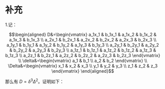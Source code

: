 # 补充

1.记：

$$\begin{aligned}
D&=\begin{vmatrix}
a_1x_1 & b_1x_1 & a_1x_2 & b_1x_2 & a_1x_3 & b_1x_3 \\
a_2x_1 & b_2x_1 & a_2x_2 & b_2x_2 & a_2x_3 & b_2x_3 \\
a_1y_1 & b_1y_1 & a_1y_2 & b_1y_2 & a_1y_3 & b_1y_3 \\
a_2y_1 & b_2y_1 & a_2y_2 & b_2y_2 & a_2y_3 & b_2y_3 \\
a_1z_1 & b_1z_1 & a_1z_2 & b_1z_2 & a_1z_3 & b_1z_3 \\
a_2z_1 & b_2z_1 & a_2z_2 & b_2z_2 & a_2z_3 & b_2z_3
\end{vmatrix} \\
\delta&=\begin{vmatrix}
a_1 & b_1 \\
a_2 & b_2
\end{vmatrix} \\
\Delta&=\begin{vmatrix}
x_1 & x_2 & x_3 \\
y_1 & y_2 & y_3 \\
z_1 & z_2 & z_3
\end{vmatrix}
\end{aligned}$$

那么有 $D=\delta^3\Delta^2$。证明如下：
